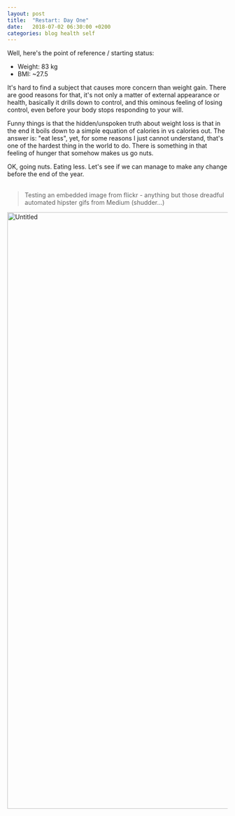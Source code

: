 ```yaml
---
layout: post
title:  "Restart: Day One"
date:   2018-07-02 06:30:00 +0200
categories: blog health self
---
```


Well, here's the point of reference / starting status:
- Weight: 83 kg
- BMI: ~27.5

It's hard to find a subject that causes more concern than weight gain. There are good reasons for that, it's not only a matter of external appearance or health, basically it drills down to control, and this ominous feeling of losing control, even before your body stops responding to your will.

Funny things is that the hidden/unspoken truth about weight loss is that in the end it boils down to a simple equation of calories in vs calories out. The answer is: "eat less", yet, for some reasons I just cannot understand, that's one of the hardest thing in the world to do. There is something in that feeling of hunger that somehow makes us go nuts.

OK, going nuts. Eating less. Let's see if we can manage to make any change before the end of the year.
<br/>
<br/>
<blockquote>Testing an embedded image from flickr - anything but those dreadful automated hipster gifs from Medium (shudder...)</blockquote>
<a data-flickr-embed="true"  href="https://www.flickr.com/photos/137491954@N07/33000451874/in/album-72157680475929620/" title="Untitled"><img src="https://farm3.staticflickr.com/2822/33000451874_0c0d50f965_k.jpg" width="2048" height="1365" alt="Untitled"></a><script async src="//embedr.flickr.com/assets/client-code.js" charset="utf-8"></script>
